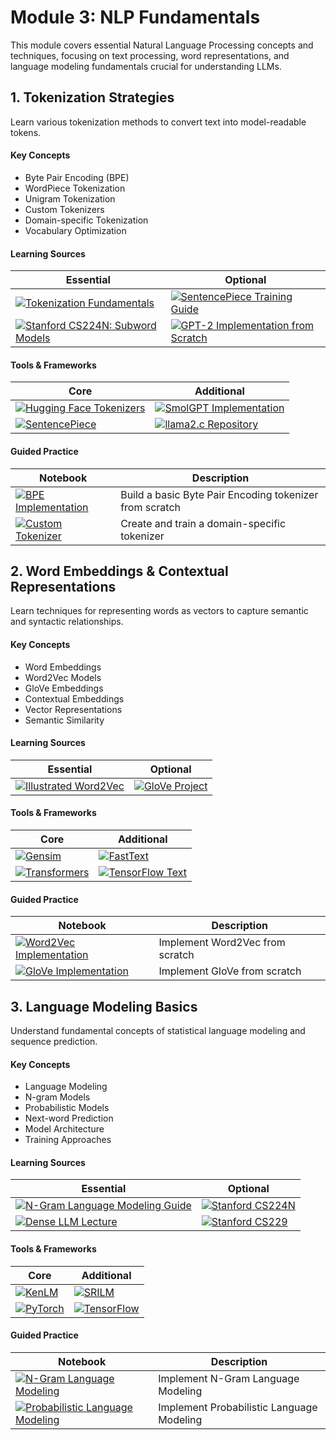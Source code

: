 # Module 3: NLP Fundamentals

This module covers essential Natural Language Processing concepts and techniques, focusing on text processing, word representations, and language modeling fundamentals crucial for understanding LLMs.

## 1. Tokenization Strategies

Learn various tokenization methods to convert text into model-readable tokens.

#### Key Concepts
- Byte Pair Encoding (BPE)
- WordPiece Tokenization
- Unigram Tokenization
- Custom Tokenizers
- Domain-specific Tokenization
- Vocabulary Optimization

#### Learning Sources
| Essential | Optional |
|-----------|----------|
| [![Tokenization Fundamentals](https://badgen.net/badge/Course/Tokenization%20Fundamentals/orange)](https://huggingface.co/learn/nlp-course/chapter2/4) | [![SentencePiece Training Guide](https://badgen.net/badge/Docs/SentencePiece%20Training%20Guide/green)](https://github.com/google/sentencepiece#train-sentencepiece-model) |
| [![Stanford CS224N: Subword Models](https://badgen.net/badge/Course/Stanford%20CS224N%20Subword%20Models/orange)](https://web.stanford.edu/class/cs224n/readings/cs224n-2019-notes05-LM_RNN.pdf) | [![GPT-2 Implementation from Scratch](https://badgen.net/badge/Video/GPT-2%20Implementation%20from%20Scratch/red)](https://www.youtube.com/watch?v=kCc8FmEb1nY) |

#### Tools & Frameworks
| Core | Additional |
|-----------|----------|
| [![Hugging Face Tokenizers](https://badgen.net/badge/Framework/Hugging%20Face%20Tokenizers/green)](https://huggingface.co/docs/tokenizers/index) | [![SmolGPT Implementation](https://badgen.net/badge/Github%20Repository/SmolGPT/cyan)](https://github.com/Om-Alve/smolGPT) |
| [![SentencePiece](https://badgen.net/badge/Github%20Repository/SentencePiece/cyan)](https://github.com/google/sentencepiece) | [![llama2.c Repository](https://badgen.net/badge/Github%20Repository/llama2.c/cyan)](https://github.com/karpathy/llama2.c) |

#### Guided Practice
| Notebook | Description |
|----------|-------------|
| [![BPE Implementation](https://badgen.net/badge/Colab%20Notebook/BPE%20Implementation/orange)](https://colab.research.google.com/drive/yournotebooklink1) | Build a basic Byte Pair Encoding tokenizer from scratch |
| [![Custom Tokenizer](https://badgen.net/badge/Colab%20Notebook/Custom%20Tokenizer/orange)](https://colab.research.google.com/drive/yournotebooklink2) | Create and train a domain-specific tokenizer |


## 2. Word Embeddings & Contextual Representations

Learn techniques for representing words as vectors to capture semantic and syntactic relationships.

#### Key Concepts
- Word Embeddings
- Word2Vec Models
- GloVe Embeddings
- Contextual Embeddings
- Vector Representations
- Semantic Similarity

#### Learning Sources

| Essential | Optional |
|-----------|----------|
| [![Illustrated Word2Vec](https://badgen.net/badge/Blog/Illustrated%20Word2Vec/pink)](https://jalammar.github.io/illustrated-word2vec/) | [![GloVe Project](https://badgen.net/badge/Website/GloVe%20Project/blue)](https://nlp.stanford.edu/projects/glove/) |

#### Tools & Frameworks
| Core | Additional |
|-----------|----------|
| [![Gensim](https://badgen.net/badge/Framework/Gensim/green)](https://radimrehurek.com/gensim/) | [![FastText](https://badgen.net/badge/Framework/FastText/green)](https://fasttext.cc/) |
| [![Transformers](https://badgen.net/badge/Framework/Transformers/green)](https://huggingface.co/transformers/) | [![TensorFlow Text](https://badgen.net/badge/Framework/TensorFlow%20Text/green)](https://www.tensorflow.org/text) |

#### Guided Practice
| Notebook | Description |
|----------|-------------|
| [![Word2Vec Implementation](https://badgen.net/badge/Colab%20Notebook/Word2Vec%20Implementation/orange)](https://colab.research.google.com/drive/yournotebooklink3) | Implement Word2Vec from scratch |
| [![GloVe Implementation](https://badgen.net/badge/Colab%20Notebook/GloVe%20Implementation/orange)](https://colab.research.google.com/drive/yournotebooklink4) | Implement GloVe from scratch |


## 3. Language Modeling Basics

Understand fundamental concepts of statistical language modeling and sequence prediction.

#### Key Concepts
- Language Modeling
- N-gram Models
- Probabilistic Models
- Next-word Prediction
- Model Architecture
- Training Approaches

#### Learning Sources

| Essential | Optional |
|-----------|----------|
| [![N-Gram Language Modeling Guide](https://badgen.net/badge/Tutorial/N-Gram%20Language%20Modeling%20Guide/blue)](https://www.geeksforgeeks.org/n-gram-language-modeling/) | [![Stanford CS224N](https://badgen.net/badge/Course/Stanford%20CS224N/orange)](https://web.stanford.edu/class/cs224n/) |
| [![Dense LLM Lecture](https://badgen.net/badge/Video/Dense%20LLM%20Lecture/red)](https://youtu.be/9vM4p9NN0Ts) | [![Stanford CS229](https://badgen.net/badge/Course/Stanford%20CS229/orange)](https://cs229.stanford.edu/) |

#### Tools & Frameworks
| Core | Additional |
|-----------|----------|
| [![KenLM](https://badgen.net/badge/Framework/KenLM/green)](https://kheafield.com/code/kenlm/) | [![SRILM](https://badgen.net/badge/Framework/SRILM/green)](http://www.speech.sri.com/projects/srilm/) |
| [![PyTorch](https://badgen.net/badge/Framework/PyTorch/green)](https://pytorch.org/) | [![TensorFlow](https://badgen.net/badge/Framework/TensorFlow/green)](https://www.tensorflow.org/) |

#### Guided Practice
| Notebook | Description |
|----------|-------------|
| [![N-Gram Language Modeling](https://badgen.net/badge/Colab%20Notebook/N-Gram%20Language%20Modeling/orange)](https://colab.research.google.com/drive/yournotebooklink5) | Implement N-Gram Language Modeling |
| [![Probabilistic Language Modeling](https://badgen.net/badge/Colab%20Notebook/Probabilistic%20Language%20Modeling/orange)](https://colab.research.google.com/drive/yournotebooklink6) | Implement Probabilistic Language Modeling |

